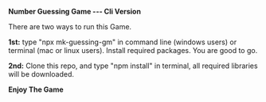 **Number Guessing Game --- Cli Version**

There are two ways to run this Game.

**1st:** type "npx mk-guessing-gm" in command line (windows users) or terminal (mac or linux users).
Install required packages. You are good to go.

**2nd:** Clone this repo, and type "npm install" in terminal, all required libraries will be downloaded.

**Enjoy The Game**
